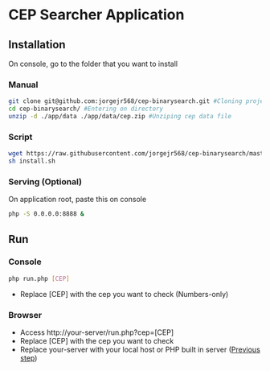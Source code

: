 # CEP Searcher Application

## Installation

On console, go to the folder that you want to install
### Manual
```bash
git clone git@github.com:jorgejr568/cep-binarysearch.git #Cloning project
cd cep-binarysearch/ #Entering on directory
unzip -d ./app/data ./app/data/cep.zip #Unziping cep data file
```

### Script
```bash
wget https://raw.githubusercontent.com/jorgejr568/cep-binarysearch/master/install.sh -O ./install.sh 
sh install.sh
```

### Serving (Optional)

On application root, paste this on console
```bash
php -S 0.0.0.0:8888 &
```

## Run

### Console
```bash
php run.php [CEP]
```
- Replace \[CEP\] with the cep you want to check (Numbers-only)

### Browser

- Access http://your-server/run.php?cep=[CEP]
- Replace \[CEP\] with the cep you want to check
- Replace your-server with your local host or PHP built in server ([Previous step](#serving-optional))